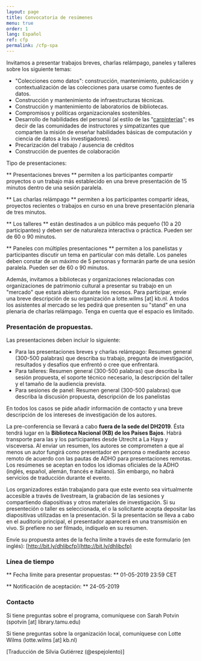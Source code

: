 ```yaml
---
layout: page
title: Convocatoria de resúmenes
menu: true
order: 1
lang: Español
ref: cfp
permalink: /cfp-spa
---
```


Invitamos a presentar trabajos breves, charlas relámpago, paneles y talleres sobre los siguiente temas:
* "Colecciones como datos": construcción, mantenimiento, publicación y contextualización de las colecciones para usarse como fuentes de datos.
* Construcción y mantenimiento de infraestructuras técnicas.
* Construcción y mantenimiento de laboratorios de bibliotecas.
* Compromisos y políticas organizacionales sostenibles.
* Desarrollo de habilidades del personal (al estilo de las "[carpinterías](https://carpentries.org/about/)"; es decir de las comunidades de instructores y simpatizantes que comparten la misión de enseñar habilidades básicas de computación y ciencia de datos a los investigadores).
* Precarización del trabajo / ausencia de créditos
* Construcción de puentes de colaboración

Tipo de presentaciones:

** Presentaciones breves ** permiten a los participantes compartir proyectos o un trabajo más establecido en una breve presentación de 15 minutos dentro de una sesión paralela.

** Las charlas relámpago ** permiten a los participantes compartir ideas, proyectos recientes o trabajos en curso en una breve presentación plenaria de tres minutos.

** Los talleres ** están destinados a un público más pequeño (10 a 20 participantes) y deben ser de naturaleza interactiva o práctica. Pueden ser de 60 o 90 minutos.

** Paneles con múltiples presentaciones ** permiten a los panelistas y participantes discutir un tema en particular con más detalle. Los paneles deben constar de un máximo de 5 personas y formarán parte de una sesión paralela. Pueden ser de 60 o 90 minutos.

Además, invitamos a bibliotecas y organizaciones relacionadas con organizaciones de patrimonio cultural a presentar su trabajo en un "mercado" que estará abierto durante los recesos. Para participar, envíe una breve descripción de su organización a lotte.wilms [at] kb.nl. A todos los asistentes al mercado se les pedirá que presenten su "stand" en una plenaria de charlas relámpago. Tenga en cuenta que el espacio es limitado.

### Presentación de propuestas.
Las presentaciones deben incluir lo siguiente:
* Para las presentaciones breves y charlas relámpago: Resumen general (300-500 palabras) que describa su trabajo, pregunta de investigación, resultados y desafíos que enfrentó o cree que enfrentará.
* Para talleres: Resumen general (300-500 palabras) que describa la sesión propuesta, el soporte técnico necesario, la descripción del taller y el tamaño de la audiencia prevista.
* Para sesiones de panel: Resumen general (300-500 palabras) que describa la discusión propuesta, descripción de los panelistas

En todos los casos se pide añadir información de contacto y una breve descripción de los intereses de investigación de los autores.

La pre-conferencia se llevará a cabo **fuera de la sede del DH2019**. Ésta tendrá lugar en la **Biblioteca Nacional (KB) de los Países Bajos**. Habrá transporte para las y los participantes desde Utrecht a La Haya y visceversa. Al enviar un resumen, los autores se comprometen a que al menos un autor fungirá como presentador en persona o mediante acceso remoto de acuerdo con las pautas de ADHO para presentaciones remotas. Los resúmenes se aceptan en todos los idiomas oficiales de la ADHO (inglés, español, alemán, francés e italiano). Sin embargo, no habrá servicios de traducción durante el evento.

Los organizadores están trabajando para que este evento sea virtualmente accesible a través de livestream, la grabación de las sesiones y compartiendo diapositivas y otros materiales de investigación. Si su presenteción o taller es seleccionada, el o la solicitante acepta depositar las diapositivas utilizadas en la presentación. Si la presentación se lleva a cabo en el auditorio principal, el presentador aparecerá en una transmisión en vivo. Si prefiere no ser filmado, indíquelo en su resumen.

Envíe su propuesta antes de la fecha límite a través de este formulario (en inglés): [http://bit.ly/dhlibcfp](http://bit.ly/dhlibcfp)

### Línea de tiempo
** Fecha límite para presentar propuestas: ** 01-05-2019 23:59 CET

** Notificación de aceptación: ** 24-05-2019

### Contacto
Si tiene preguntas sobre el programa, comuníquese con Sarah Potvin (spotvin [at] library.tamu.edu)

Si tiene preguntas sobre la organización local, comuníquese con Lotte Wilms (lotte.wilms [at] kb.nl)

[Traducción de Silvia Gutiérrez (@espejolento)]
